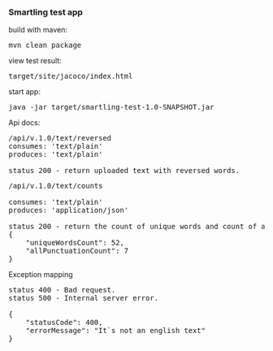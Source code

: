 ### Smartling test app

build with maven:
<pre>
mvn clean package
</pre>

view test result:
<pre>
target/site/jacoco/index.html
</pre>

start app:
<pre>
java -jar target/smartling-test-1.0-SNAPSHOT.jar
</pre>

Api docs:
<pre>
/api/v.1.0/text/reversed 
consumes: 'text/plain'
produces: 'text/plain'

status 200 - return uploaded text with reversed words.
</pre>

<pre>
/api/v.1.0/text/counts 

consumes: 'text/plain'
produces: 'application/json'

status 200 - return the count of unique words and count of all punctuation characters
{
    "uniqueWordsCount": 52,
    "allPunctuationCount": 7
}
</pre>

Exception mapping
<pre>
status 400 - Bad request.
status 500 - Internal server error.

{
    "statusCode": 400,
    "errorMessage": "It`s not an english text"
}
</pre>


